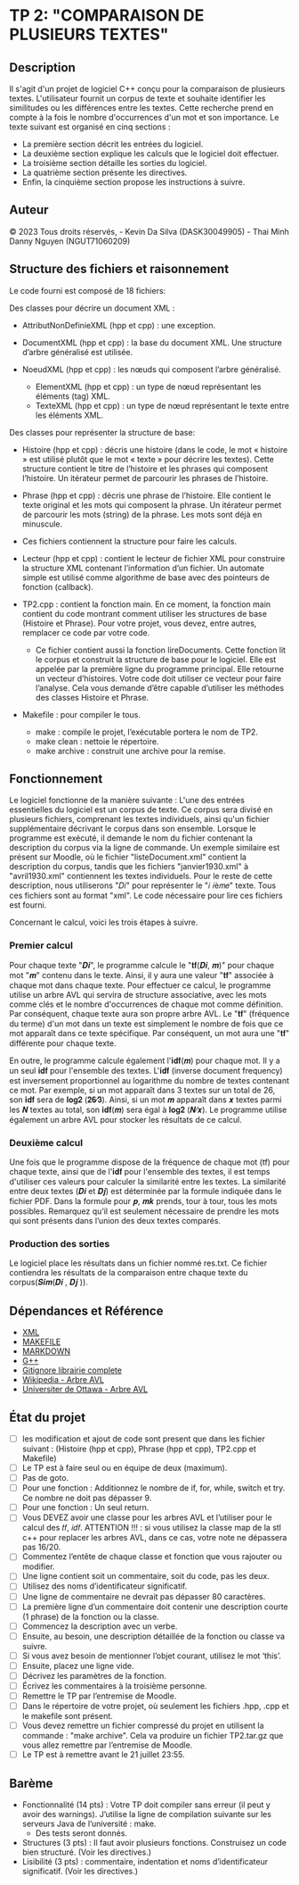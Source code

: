 # TP 2: "COMPARAISON DE PLUSIEURS TEXTES"

## Description

Il s'agit d'un projet de logiciel C++ conçu pour la comparaison de plusieurs textes. L'utilisateur fournit un corpus de texte et souhaite identifier les similitudes ou les différences entre les textes. Cette recherche prend en compte à la fois le nombre d'occurrences d'un mot et son importance. Le texte suivant est organisé en cinq sections :

- La première section décrit les entrées du logiciel.
- La deuxième section explique les calculs que le logiciel doit effectuer.
- La troisième section détaille les sorties du logiciel.
- La quatrième section présente les directives.
- Enfin, la cinquième section propose les instructions à suivre.

## Auteur

© 2023 Tous droits réservés, 
    - Kevin Da Silva (DASK30049905)
    - Thai Minh Danny Nguyen (NGUT71060209)

## Structure des fichiers et raisonnement

Le code fourni est composé de 18 fichiers:

Des classes pour décrire un document XML :

- AttributNonDefinieXML (hpp et cpp) : une exception.

- DocumentXML (hpp et cpp) : la base du document XML. Une structure d’arbre généralisé est utilisée.

- NoeudXML (hpp et cpp) : les nœuds qui composent l’arbre généralisé.
    - ElementXML (hpp et cpp) : un type de nœud représentant les éléments (tag) XML.
    - TexteXML (hpp et cpp) : un type de nœud représentant le texte entre les éléments XML.

Des classes pour représenter la structure de base:

- Histoire (hpp et cpp) : décris une histoire (dans le code, le mot « histoire » est utilisé plutôt que le mot « texte » pour décrire les textes). Cette structure contient le titre de l’histoire et les phrases qui composent l’histoire. Un itérateur permet de parcourir les phrases de l’histoire.

- Phrase (hpp et cpp) : décris une phrase de l’histoire. Elle contient le texte original et les mots qui composent la phrase. Un itérateur permet de parcourir les mots (string) de la phrase. Les mots sont déjà en minuscule.

* Ces fichiers contiennent la structure pour faire les calculs.

- Lecteur (hpp et cpp) : contient le lecteur de fichier XML pour construire la structure XML contenant l’information d’un fichier. Un automate simple est utilisé comme algorithme de base avec des pointeurs de fonction (callback).

- TP2.cpp : contient la fonction main. En ce moment, la fonction main contient du code montrant comment utiliser les structures de base (Histoire et Phrase). Pour votre projet, vous devez, entre autres, remplacer ce code par votre code.
    - Ce fichier contient aussi la fonction lireDocuments. Cette fonction lit le corpus et construit la structure de base pour le logiciel. Elle est appelée par la première ligne du programme principal. Elle retourne un vecteur d’histoires. Votre code doit utiliser ce vecteur pour faire l’analyse. Cela vous demande d’être capable d’utiliser les méthodes des classes Histoire et Phrase.

- Makefile : pour compiler le tous.
    - make : compile le projet, l’exécutable portera le nom de TP2.
    - make clean : nettoie le répertoire.
    - make archive : construit une archive pour la remise.

## Fonctionnement

Le logiciel fonctionne de la manière suivante :
L'une des entrées essentielles du logiciel est un corpus de texte. Ce corpus sera divisé en plusieurs fichiers, comprenant les textes individuels, ainsi qu'un fichier supplémentaire décrivant le corpus dans son ensemble. Lorsque le programme est exécuté, il demande le nom du fichier contenant la description du corpus via la ligne de commande. Un exemple similaire est présent sur Moodle, où le fichier "listeDocument.xml" contient la description du corpus, tandis que les fichiers "janvier1930.xml" à "avril1930.xml" contiennent les textes individuels. Pour le reste de cette description, nous utiliserons "𝐷𝑖" pour représenter le "𝑖 𝑖è𝑚𝑒" texte. Tous ces fichiers sont au format "xml". Le code nécessaire pour lire ces fichiers est fourni.

Concernant le calcul, voici les trois étapes à suivre.

### Premier calcul

Pour chaque texte "𝑫𝒊", le programme calcule le "𝐭𝐟(𝑫𝒊, 𝒎)" pour chaque mot "𝒎" contenu dans le texte. Ainsi, il y aura une valeur "𝐭𝐟" associée à chaque mot dans chaque texte. Pour effectuer ce calcul, le programme utilise un arbre AVL qui servira de structure associative, avec les mots comme clés et le nombre d'occurrences de chaque mot comme définition. Par conséquent, chaque texte aura son propre arbre AVL. Le "𝐭𝐟" (fréquence du terme) d'un mot dans un texte est simplement le nombre de fois que ce mot apparaît dans ce texte spécifique. Par conséquent, un mot aura une "𝐭𝐟" différente pour chaque texte.

En outre, le programme calcule également l'𝐢𝐝𝐟(𝒎) pour chaque mot. Il y a un seul 𝐢𝐝𝐟 pour l'ensemble des textes. L'𝐢𝐝𝐟 (inverse document frequency) est inversement proportionnel au logarithme du nombre de textes contenant ce mot. Par exemple, si un mot apparaît dans 3 textes sur un total de 26, son 𝐢𝐝𝐟 sera de 𝐥𝐨𝐠𝟐 (𝟐𝟔⁄𝟑). Ainsi, si un mot 𝒎 apparaît dans 𝒙 textes parmi les 𝑵 textes au total, son 𝐢𝐝𝐟(𝒎) sera égal à 𝐥𝐨𝐠𝟐 (𝑵⁄𝒙). Le programme utilise également un arbre AVL pour stocker les résultats de ce calcul.

### Deuxième calcul

Une fois que le programme dispose de la fréquence de chaque mot (tf) pour chaque texte, ainsi que de l'𝐢𝐝𝐟 pour l'ensemble des textes, il est temps d'utiliser ces valeurs pour calculer la similarité entre les textes. La similarité entre deux textes (𝑫𝒊 et 𝑫𝒋) est déterminée par la formule indiquée dans le fichier PDF. Dans la formule pour 𝒑, 𝒎𝒌 prends, tour à tour, tous les mots possibles. Remarquez qu’il est seulement nécessaire de prendre les mots qui sont présents dans l’union des deux textes comparés.


### Production des sorties

Le logiciel place les résultats dans un fichier nommé res.txt. Ce fichier contiendra les résultats de la comparaison entre chaque texte du corpus(𝑺𝒊𝒎(𝑫𝒊 , 𝑫𝒋 )).

## Dépendances et Référence

* [XML](https://www.w3.org/XML/)
* [MAKEFILE](https://www.gnu.org/software/make/)
* [MARKDOWN](https://learn.microsoft.com/en-us/contribute/markdown-reference)
* [G++](https://gcc.gnu.org/)
* [Gitignore librairie complete](https://github.com/github/gitignore)
* [Wikipedia - Arbre AVL](https://fr.wikipedia.org/wiki/Arbre_AVL)
* [Universiter de Ottawa - Arbre AVL](https://www.site.uottawa.ca/~laganier/csi2510/CSI2510AVL.pdf)

## État du projet

* [ ] les modification et ajout de code sont present que dans les fichier suivant : (Histoire (hpp et cpp), Phrase (hpp et cpp), TP2.cpp et Makefile)
* [ ] Le TP est à faire seul ou en équipe de deux (maximum).
* [ ] Pas de goto.
* [ ] Pour une fonction : Additionnez le nombre de if, for, while, switch et try. Ce nombre ne doit pas dépasser 9.
* [ ] Pour une fonction : Un seul return.
* [ ] Vous DEVEZ avoir une classe pour les arbres AVL et l’utiliser pour le calcul des 𝑡𝑓, 𝑖𝑑𝑓. ATTENTION !!! : si vous utilisez la classe map de la stl c++ pour replacer les arbres AVL, dans ce cas, votre note ne dépassera pas 16/20.
* [ ] Commentez l’entête de chaque classe et fonction que vous rajouter ou modifier.
* [ ] Une ligne contient soit un commentaire, soit du code, pas les deux.
* [ ] Utilisez des noms d’identificateur significatif.
* [ ] Une ligne de commentaire ne devrait pas dépasser 80 caractères.
* [ ] La première ligne d’un commentaire doit contenir une description courte (1 phrase) de la fonction ou la classe.
* [ ] Commencez la description avec un verbe.
* [ ] Ensuite, au besoin, une description détaillée de la fonction ou classe va suivre.
* [ ] Si vous avez besoin de mentionner l’objet courant, utilisez le mot ‘this’.
* [ ] Ensuite, placez une ligne vide.
* [ ] Décrivez les paramètres de la fonction.
* [ ] Écrivez les commentaires à la troisième personne.
* [ ] Remettre le TP par l’entremise de Moodle.
* [ ] Dans le répertoire de votre projet, où seulement les fichiers .hpp, .cpp et le makefile sont présent.
* [ ] Vous devez remettre un fichier compressé du projet en utilisent la commande : "make archive". Cela va produire un fichier TP2.tar.gz que vous allez remettre par l’entremise de Moodle.
* [ ] Le TP est à remettre avant le 21 juillet 23:55.

## Barème

- Fonctionnalité (14 pts) : Votre TP doit compiler sans erreur (il peut y avoir des warnings). J’utilise la ligne de compilation suivante sur les serveurs Java de l’université : make.
    - Des tests seront donnés.
- Structures (3 pts) : Il faut avoir plusieurs fonctions. Construisez un code bien structuré. (Voir les directives.)
- Lisibilité (3 pts) : commentaire, indentation et noms d’identificateur significatif. (Voir les directives.)
